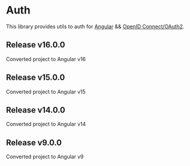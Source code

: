 # Auth

This library provides utils to auth for [Angular](http://angular.io) && [OpenID Connect/OAuth2](https://github.com/aspnet-contrib/AspNet.Security.OpenIdConnect.Server).

## Release v16.0.0
Converted project to Angular v16

## Release v15.0.0
Converted project to Angular v15

## Release v14.0.0
Converted project to Angular v14

## Release v9.0.0
Converted project to Angular v9